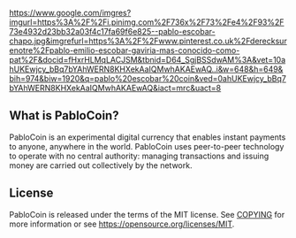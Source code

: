 https://www.google.com/imgres?imgurl=https%3A%2F%2Fi.pinimg.com%2F736x%2F73%2Fe4%2F93%2F73e4932d23bb32a03f4c17fa69f6e825--pablo-escobar-chapo.jpg&imgrefurl=https%3A%2F%2Fwww.pinterest.co.uk%2Fderecksurenotre%2Fpablo-emilio-escobar-gaviria-mas-conocido-como-pat%2F&docid=fHxrHLMqLACJSM&tbnid=D64_SgjBSSdwAM%3A&vet=10ahUKEwjcy_bBq7bYAhWERN8KHXekAaIQMwhAKAEwAQ..i&w=648&h=649&bih=974&biw=1920&q=pablo%20escobar%20coin&ved=0ahUKEwjcy_bBq7bYAhWERN8KHXekAaIQMwhAKAEwAQ&iact=mrc&uact=8

What is PabloCoin?
----------------

PabloCoin is an experimental digital currency that enables instant payments to
anyone, anywhere in the world. PabloCoin uses peer-to-peer technology to operate
with no central authority: managing transactions and issuing money are carried
out collectively by the network. 

License
-------

PabloCoin is released under the terms of the MIT license. See [COPYING](COPYING) for more
information or see https://opensource.org/licenses/MIT.
